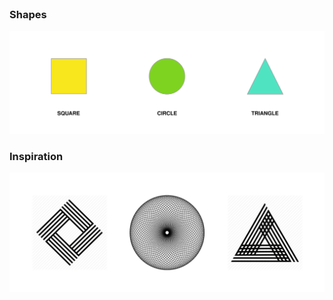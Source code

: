 <br class="start-images" />

### Shapes

![content](/versioned/shapes/exports/Shapes.svg)

### Inspiration

![content](/versioned/shapes/exports/Inspiration.svg)

<br class="end-images" />